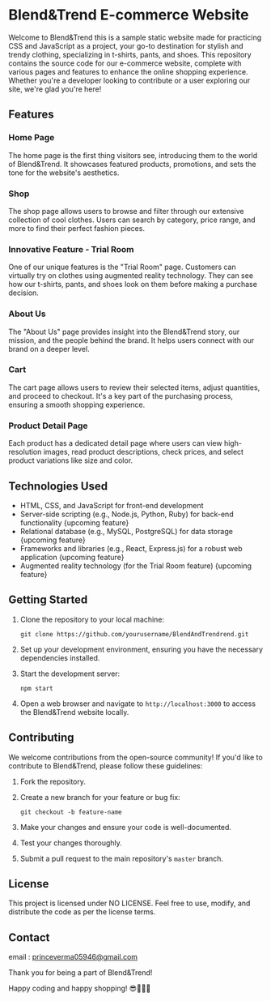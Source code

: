 # Blend&Trend E-commerce Website

Welcome to Blend&Trend this is a sample static website made for practicing CSS and JavaScript as a project, your go-to destination for stylish and trendy clothing, specializing in t-shirts, pants, and shoes. This repository contains the source code for our e-commerce website, complete with various pages and features to enhance the online shopping experience. Whether you're a developer looking to contribute or a user exploring our site, we're glad you're here!

## Features

### Home Page
The home page is the first thing visitors see, introducing them to the world of Blend&Trend. It showcases featured products, promotions, and sets the tone for the website's aesthetics.

### Shop
The shop page allows users to browse and filter through our extensive collection of cool clothes. Users can search by category, price range, and more to find their perfect fashion pieces.

### Innovative Feature - Trial Room
One of our unique features is the "Trial Room" page. Customers can virtually try on clothes using augmented reality technology. They can see how our t-shirts, pants, and shoes look on them before making a purchase decision.

### About Us
The "About Us" page provides insight into the Blend&Trend story, our mission, and the people behind the brand. It helps users connect with our brand on a deeper level.

### Cart
The cart page allows users to review their selected items, adjust quantities, and proceed to checkout. It's a key part of the purchasing process, ensuring a smooth shopping experience.

### Product Detail Page
Each product has a dedicated detail page where users can view high-resolution images, read product descriptions, check prices, and select product variations like size and color.

## Technologies Used

- HTML, CSS, and JavaScript for front-end development
- Server-side scripting (e.g., Node.js, Python, Ruby) for back-end functionality {upcoming feature}
- Relational database (e.g., MySQL, PostgreSQL) for data storage {upcoming feature}
- Frameworks and libraries (e.g., React, Express.js) for a robust web application {upcoming feature}
- Augmented reality technology (for the Trial Room feature) {upcoming feature}

## Getting Started

1. Clone the repository to your local machine:

   ```
   git clone https://github.com/yourusername/BlendAndTrendrend.git
   ```

2. Set up your development environment, ensuring you have the necessary dependencies installed.

3. Start the development server:

   ```
   npm start
   ```

4. Open a web browser and navigate to `http://localhost:3000` to access the Blend&Trend website locally.

## Contributing

We welcome contributions from the open-source community! If you'd like to contribute to Blend&Trend, please follow these guidelines:

1. Fork the repository.

2. Create a new branch for your feature or bug fix:

   ```
   git checkout -b feature-name
   ```

3. Make your changes and ensure your code is well-documented.

4. Test your changes thoroughly.

5. Submit a pull request to the main repository's `master` branch.

## License

This project is licensed under NO LICENSE. Feel free to use, modify, and distribute the code as per the license terms.

## Contact
email : princeverma05946@gmail.com

Thank you for being a part of Blend&Trend!

Happy coding and happy shopping! 😎👕👖👟
